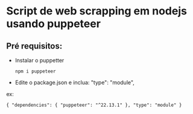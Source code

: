 # Script de web scrapping em nodejs usando puppeteer

## Pré requisitos:

- Instalar o puppetter

    ``npm i puppeteer``

- Edite o package.json e inclua:   "type": "module",

ex:

``
{
  "dependencies": {
    "puppeteer": "^22.13.1"
  },
  "type": "module"
}
``